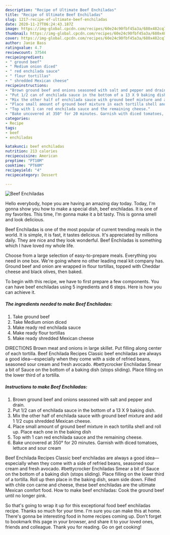 ```yaml
---
description: "Recipe of Ultimate Beef Enchiladas"
title: "Recipe of Ultimate Beef Enchiladas"
slug: 1217-recipe-of-ultimate-beef-enchiladas
date: 2020-11-27T06:24:43.187Z
image: https://img-global.cpcdn.com/recipes/60e24c90fbf45a3a/680x482cq70/beef-enchiladas-recipe-main-photo.jpg
thumbnail: https://img-global.cpcdn.com/recipes/60e24c90fbf45a3a/680x482cq70/beef-enchiladas-recipe-main-photo.jpg
cover: https://img-global.cpcdn.com/recipes/60e24c90fbf45a3a/680x482cq70/beef-enchiladas-recipe-main-photo.jpg
author: Janie Bass
ratingvalue: 4.7
reviewcount: 37544
recipeingredient:
- " ground beef"
- " Medium onion diced"
- " red enchilada sauce"
- " flour tortillas"
- " shredded Mexican cheese"
recipeinstructions:
- "Brown ground beef and onions seasoned with salt and pepper and drain."
- "Put 1/2 can of enchilada sauce in the bottom of a 13 X 9 baking dish."
- "Mix the other half of enchilada sauce with ground beef mixture and add 1 1/2 cups shredded Mexican cheese."
- "Place small amount of ground beef mixture in each tortilla shell and roll up. Place each one in the baking dish"
- "Top with 1 can red enchilada sauce and the remaining cheese."
- "Bake uncovered at 350° for 20 minutes. Garnish with diced tomatoes, lettuce and sour cream"
categories:
- Recipe
tags:
- beef
- enchiladas

katakunci: beef enchiladas 
nutrition: 213 calories
recipecuisine: American
preptime: "PT10M"
cooktime: "PT60M"
recipeyield: "4"
recipecategory: Dessert

---
```



![Beef Enchiladas](https://img-global.cpcdn.com/recipes/60e24c90fbf45a3a/680x482cq70/beef-enchiladas-recipe-main-photo.jpg)

Hello everybody, hope you are having an amazing day today. Today, I'm gonna show you how to make a special dish, beef enchiladas. It is one of my favorites. This time, I'm gonna make it a bit tasty. This is gonna smell and look delicious.

Beef Enchiladas is one of the most popular of current trending meals in the world. It is simple, it is fast, it tastes delicious. It's appreciated by millions daily. They are nice and they look wonderful. Beef Enchiladas is something which I have loved my whole life.

Choose from a large selection of easy-to-prepare meals. Everything you need in one box. We&#39;re going where no other leading meal kit company has. Ground beef and onion are wrapped in flour tortillas, topped with Cheddar cheese and black olives, then baked.


To begin with this recipe, we have to first prepare a few components. You can have beef enchiladas using 5 ingredients and 6 steps. Here is how you can achieve it.

<!--inarticleads1-->

##### The ingredients needed to make Beef Enchiladas:

1. Take  ground beef
1. Take  Medium onion diced
1. Make ready  red enchilada sauce
1. Make ready  flour tortillas
1. Make ready  shredded Mexican cheese


DIRECTIONS Brown meat and onions in large skillet. Put filling along center of each tortilla. Beef Enchilada Recipes Classic beef enchiladas are always a good idea—especially when they come with a side of refried beans, seasoned sour cream and fresh avocado. #bettycrocker Enchiladas Smear a bit of Sauce on the bottom of a baking dish (stops sliding). Place filling on the lower third of a tortilla. 

<!--inarticleads2-->

##### Instructions to make Beef Enchiladas:

1. Brown ground beef and onions seasoned with salt and pepper and drain.
1. Put 1/2 can of enchilada sauce in the bottom of a 13 X 9 baking dish.
1. Mix the other half of enchilada sauce with ground beef mixture and add 1 1/2 cups shredded Mexican cheese.
1. Place small amount of ground beef mixture in each tortilla shell and roll up. Place each one in the baking dish
1. Top with 1 can red enchilada sauce and the remaining cheese.
1. Bake uncovered at 350° for 20 minutes. Garnish with diced tomatoes, lettuce and sour cream


Beef Enchilada Recipes Classic beef enchiladas are always a good idea—especially when they come with a side of refried beans, seasoned sour cream and fresh avocado. #bettycrocker Enchiladas Smear a bit of Sauce on the bottom of a baking dish (stops sliding). Place filling on the lower third of a tortilla. Roll up then place in the baking dish, seam side down. Filled with chile con carne and cheese, these beef enchiladas are the ultimate Mexican comfort food. How to make beef enchiladas: Cook the ground beef until no longer pink. 

So that's going to wrap it up for this exceptional food beef enchiladas recipe. Thanks so much for your time. I'm sure you can make this at home. There's gonna be interesting food in home recipes coming up. Don't forget to bookmark this page in your browser, and share it to your loved ones, friends and colleague. Thank you for reading. Go on get cooking!
